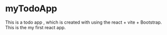 # myTodoApp
This is a todo app , which is created with using the react + vite + Bootstrap.
This is the my first react app.
